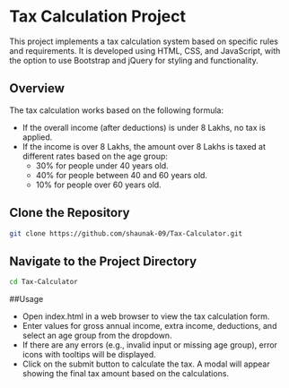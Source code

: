 # Tax Calculation Project

This project implements a tax calculation system based on specific rules and requirements. It is developed using HTML, CSS, and JavaScript, with the option to use Bootstrap and jQuery for styling and functionality.

## Overview

The tax calculation works based on the following formula:

- If the overall income (after deductions) is under 8 Lakhs, no tax is applied.
- If the income is over 8 Lakhs, the amount over 8 Lakhs is taxed at different rates based on the age group:
  - 30% for people under 40 years old.
  - 40% for people between 40 and 60 years old.
  - 10% for people over 60 years old.

## Clone the Repository

```bash
git clone https://github.com/shaunak-09/Tax-Calculator.git
```



## Navigate to the Project Directory

```bash
cd Tax-Calculator
```

##Usage

- Open index.html in a web browser to view the tax calculation form.
- Enter values for gross annual income, extra income, deductions, and select an age group from the dropdown.
- If there are any errors (e.g., invalid input or missing age group), error icons with tooltips will be displayed.
- Click on the submit button to calculate the tax. A modal will appear showing the final tax amount based on the calculations.





